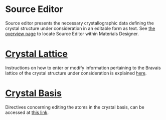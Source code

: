 # Source Editor
 
Source editor presents the necessary crystallographic data defining the crystal structure under consideration in an editable form as text. See [the overview page](./overview.md) to locate Source Editor within Materials Designer. 

# [Crystal Lattice](source-editor/lattice.md)

Instructions on how to enter or modify information pertaining to the Bravais lattice of the crystal structure under consideration is explained [here](source-editor/lattice.md).

# [Crystal Basis](source-editor/basis.md)

Directives concerning editing the atoms in the crystal basis, can be accessed at [this link](source-editor).
